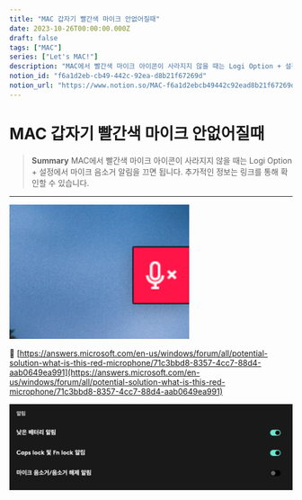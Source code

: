 ```yaml
---
title: "MAC 갑자기 빨간색 마이크 안없어질때"
date: 2023-10-26T00:00:00.000Z
draft: false
tags: ["MAC"]
series: ["Let's MAC!"]
description: "MAC에서 빨간색 마이크 아이콘이 사라지지 않을 때는 Logi Option + 설정에서 마이크 음소거 알림을 끄면 됩니다. 추가적인 정보는 링크를 통해 확인할 수 있습니다."
notion_id: "f6a1d2eb-cb49-442c-92ea-d8b21f67269d"
notion_url: "https://www.notion.so/MAC-f6a1d2ebcb49442c92ead8b21f67269d"
---
```


# MAC 갑자기 빨간색 마이크 안없어질때

> **Summary**
> MAC에서 빨간색 마이크 아이콘이 사라지지 않을 때는 Logi Option + 설정에서 마이크 음소거 알림을 끄면 됩니다. 추가적인 정보는 링크를 통해 확인할 수 있습니다.

---

![Image](image_5ca3c9fa088a.png)

🔗 [https://answers.microsoft.com/en-us/windows/forum/all/potential-solution-what-is-this-red-microphone/71c3bbd8-8357-4cc7-88d4-aab0649ea991](https://answers.microsoft.com/en-us/windows/forum/all/potential-solution-what-is-this-red-microphone/71c3bbd8-8357-4cc7-88d4-aab0649ea991)

![Image](image_013416aeb5c8.png)

